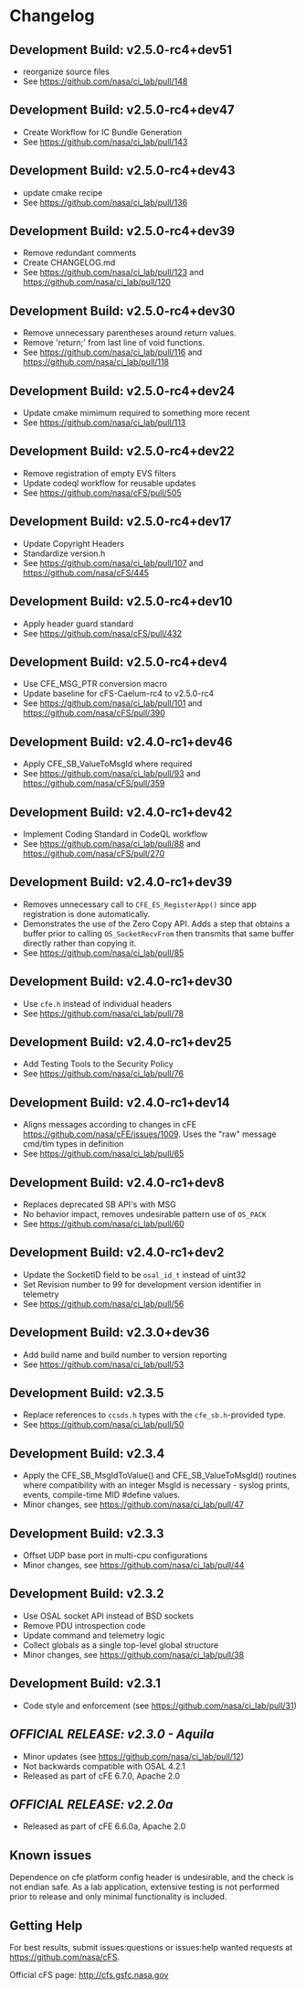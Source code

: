 # Changelog

## Development Build: v2.5.0-rc4+dev51
- reorganize source files
- See <https://github.com/nasa/ci_lab/pull/148>

## Development Build: v2.5.0-rc4+dev47
- Create Workflow for IC Bundle Generation
- See <https://github.com/nasa/ci_lab/pull/143>

## Development Build: v2.5.0-rc4+dev43
- update cmake recipe
- See <https://github.com/nasa/ci_lab/pull/136>

## Development Build: v2.5.0-rc4+dev39
- Remove redundant comments
- Create CHANGELOG.md
- See <https://github.com/nasa/ci_lab/pull/123> and <https://github.com/nasa/ci_lab/pull/120>

## Development Build: v2.5.0-rc4+dev30
- Remove unnecessary parentheses around return values.
- Remove 'return;' from last line of void functions.
- See <https://github.com/nasa/ci_lab/pull/116> and <https://github.com/nasa/ci_lab/pull/118>

## Development Build: v2.5.0-rc4+dev24
- Update cmake mimimum required to something more recent
- See <https://github.com/nasa/ci_lab/pull/113>

## Development Build: v2.5.0-rc4+dev22
- Remove registration of empty EVS filters
- Update codeql workflow for reusable updates
- See <https://github.com/nasa/cFS/pull/505> 

## Development Build: v2.5.0-rc4+dev17
- Update Copyright Headers
- Standardize version.h 
- See <https://github.com/nasa/ci_lab/pull/107> and <https://github.com/nasa/cFS/445>

## Development Build: v2.5.0-rc4+dev10
- Apply header guard standard
- See <https://github.com/nasa/cFS/pull/432>

## Development Build: v2.5.0-rc4+dev4
- Use CFE_MSG_PTR conversion macro
- Update baseline for cFS-Caelum-rc4 to v2.5.0-rc4
- See <https://github.com/nasa/ci_lab/pull/101> and <https://github.com/nasa/cFS/pull/390>

## Development Build: v2.4.0-rc1+dev46
- Apply CFE_SB_ValueToMsgId where required
- See <https://github.com/nasa/ci_lab/pull/93> and <https://github.com/nasa/cFS/pull/359>

## Development Build: v2.4.0-rc1+dev42
- Implement Coding Standard in CodeQL workflow
- See <https://github.com/nasa/ci_lab/pull/88> and <https://github.com/nasa/cFS/pull/270>

## Development Build: v2.4.0-rc1+dev39
- Removes unnecessary call to `CFE_ES_RegisterApp()` since app registration is done automatically.
- Demonstrates the use of the Zero Copy API. Adds a step that obtains a buffer prior to calling `OS_SocketRecvFrom` then transmits that same buffer directly rather than copying it.
- See <https://github.com/nasa/ci_lab/pull/85>

## Development Build: v2.4.0-rc1+dev30
- Use `cfe.h` instead of individual headers
- See <https://github.com/nasa/ci_lab/pull/78>

## Development Build: v2.4.0-rc1+dev25
- Add Testing Tools to the Security Policy
- See <https://github.com/nasa/ci_lab/pull/76>

## Development Build: v2.4.0-rc1+dev14
- Aligns messages according to changes in cFE <https://github.com/nasa/cFE/issues/1009>. Uses the "raw" message cmd/tlm types in definition
- See <https://github.com/nasa/ci_lab/pull/65>

## Development Build: v2.4.0-rc1+dev8
- Replaces deprecated SB API's with MSG
- No behavior impact, removes undesirable pattern use of `OS_PACK`
- See <https://github.com/nasa/ci_lab/pull/60>

## Development Build: v2.4.0-rc1+dev2
- Update the SocketID field to be `osal_id_t` instead of uint32
- Set Revision number to 99 for development version identifier in telemetry
- See <https://github.com/nasa/ci_lab/pull/56>

## Development Build: v2.3.0+dev36
- Add build name and build number to version reporting
- See <https://github.com/nasa/ci_lab/pull/53>

## Development Build: v2.3.5
- Replace references to `ccsds.h` types with the `cfe_sb.h`-provided type.
- See <https://github.com/nasa/ci_lab/pull/50>

## Development Build: v2.3.4
- Apply the CFE_SB_MsgIdToValue() and CFE_SB_ValueToMsgId() routines where compatibility with an integer MsgId is necessary - syslog prints, events, compile-time MID #define values.
- Minor changes, see <https://github.com/nasa/ci_lab/pull/47>

## Development Build: v2.3.3
- Offset UDP base port in multi-cpu configurations
- Minor changes, see <https://github.com/nasa/ci_lab/pull/44>

## Development Build: v2.3.2
- Use OSAL socket API instead of BSD sockets
- Remove PDU introspection code
- Update command and telemetry logic
- Collect globals as a single top-level global structure
- Minor changes, see <https://github.com/nasa/ci_lab/pull/38>

## Development Build: v2.3.1
- Code style and enforcement (see <https://github.com/nasa/ci_lab/pull/31>)

## _**OFFICIAL RELEASE: v2.3.0 - Aquila**_
- Minor updates (see <https://github.com/nasa/ci_lab/pull/12>)
- Not backwards compatible with OSAL 4.2.1
- Released as part of cFE 6.7.0, Apache 2.0

## _**OFFICIAL RELEASE: v2.2.0a**_
- Released as part of cFE 6.6.0a, Apache 2.0

## Known issues
Dependence on cfe platform config header is undesirable, and the check is not endian safe. As a lab application, extensive testing is not performed prior to release and only minimal functionality is included.

## Getting Help
For best results, submit issues:questions or issues:help wanted requests at <https://github.com/nasa/cFS>.

Official cFS page: <http://cfs.gsfc.nasa.gov>
